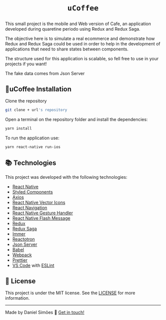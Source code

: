 <h1 align="center">
    
    uCoffee
</h1>

This small project is the mobile and Web version of Cafe, an application developed during quaretine periodo using Redux and Redux Saga.

The objective here is to simulate a real ecommerce and demonstrate how Redux and Redux Saga could be used in order to help in the development of applications that need to share states between components.

The structure used for this application is scalable, so fell free to use in your projects if you want! 

The fake data comes from Json Server


## :rocket:uCoffee Installation

Clone the repository

```bash
git clone + url's repository
```

Open a terminal on the repository folder and install the dependencies:

```bash
yarn install
```

To run the application use:

```bash
yarn react-native run-ios
```

## :books: Technologies

This project was developed with the following technologies:

- [React Native](https://facebook.github.io/react-native/)
- [Styled Components](https://www.styled-components.com/)
- [Axios](https://github.com/axios/axios)
- [React Native Vector Icons](https://github.com/oblador/react-native-vector-icons)
- [React Navigation](https://reactnavigation.org/)
- [React Native Gesture Handler](https://kmagiera.github.io/react-native-gesture-handler/docs/getting-started.html)
- [React Native Flash Message](https://www.npmjs.com/package/react-native-flash-message)
- [Redux](https://redux.js.org/)
- [Redux Saga](https://github.com/redux-saga/redux-saga)
- [Immer](https://github.com/immerjs/immer)
- [Reactotron](https://github.com/infinitered/reactotron)
- [Json Server](https://github.com/typicode/json-server)
- [Babel](https://babeljs.io/)
- [Webpack](https://webpack.js.org/)
- [Prettier](https://prettier.io/)
- [VS Code](https://code.visualstudio.com/) with [ESLint](https://marketplace.visualstudio.com/items?itemName=dbaeumer.vscode-eslint)

## :memo: License

This project is under the MIT license. See the [LICENSE](https://github.com/giovanniantonaccio/Rocketshoes/blob/master/LICENSE) for more information.

---

Made by Daniel Simões :wave: [Get in touch!](https://www.linkedin.com/in/dan-sim%C3%B5es/)
